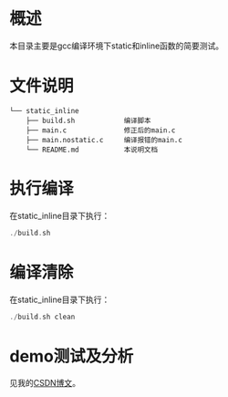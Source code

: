 # 概述

本目录主要是gcc编译环境下static和inline函数的简要测试。

# 文件说明

```shell
└── static_inline
    ├── build.sh 			编译脚本
    ├── main.c 				修正后的main.c
    ├── main.nostatic.c 	编译报错的main.c
    └── README.md 			本说明文档
```

# 执行编译

在static_inline目录下执行：

```c
./build.sh
```

# 编译清除

在static_inline目录下执行：

```c
./build.sh clean
```

# demo测试及分析
见我的[CSDN博文](http://yyds.recan-li.cn)。
